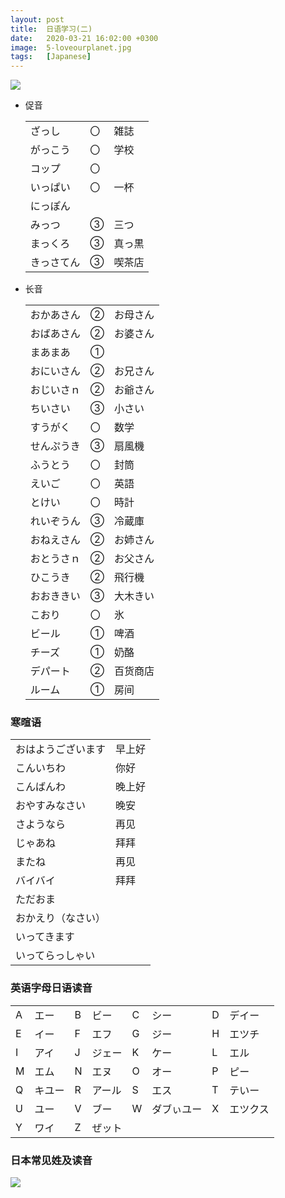 ```yaml
---
layout: post
title:  日语学习(二)
date:   2020-03-21 16:02:00 +0300
image:  5-loveourplanet.jpg
tags:   [Japanese]
---
```

![]({{site.baseurl}}/img/5-cherry.jpg)

* 促音

  |            |      |        |
  | ---------- | ---- | ------ |
  | ざっし     | 〇   | 雑誌   |
  | がっこう   | 〇   | 学校   |
  | コップ     | 〇   |        |
  | いっぱい   | 〇   | 一杯   |
  | にっぽん   |      |        |
  | みっつ     | ③    | 三つ   |
  | まっくろ   | ③    | 真っ黒 |
  | きっさてん | ③    | 喫茶店 |
  
* 长音

  |            |      |          |
  | ---------- | ---- | -------- |
  | おかあさん | ②    | お母さん |
  | おばあさん | ②    | お婆さん |
  | まあまあ   | ①    |          |
  | おにいさん | ②    | お兄さん |
  | おじいさｎ | ②    | お爺さん |
  | ちいさい   | ③    | 小さい   |
  | すうがく   | 〇   | 数学     |
  | せんぷうき | ③    | 扇風機   |
  | ふうとう   | 〇   | 封筒     |
  | えいご     | 〇   | 英語     |
  | とけい     | 〇   | 時計     |
  | れいぞうん | ③    | 冷蔵庫   |
  | おねえさん | ②    | お姉さん |
  | おとうさｎ | ②    | お父さん |
  | ひこうき   | ②    | 飛行機   |
  | おおききい | ③    | 大木きい |
  | こおり     | 〇   | 氷       |
  | ビール     | ①    | 啤酒     |
  | チーズ     | ①    | 奶酪     |
  | デパート   | ②    | 百货商店 |
  | ルーム     | ①    | 房间     |

### 寒暄语

|                    |        |
| ------------------ | ------ |
| おはようございます | 早上好 |
| こんいちわ         | 你好   |
| こんばんわ         | 晚上好 |
| おやすみなさい     | 晚安   |
| さようなら         | 再见   |
| じゃあね           | 拜拜   |
| またね             | 再见   |
| バイバイ           | 拜拜   |
| ただおま           |        |
| おかえり（なさい） |        |
| いってきます       |        |
| いってらっしゃい   |        |

### 英语字母日语读音

|      |        |      |        |      |            |      |          |
| ---- | ------ | :--- | ------ | ---- | ---------- | ---- | -------- |
| A    | エー   | B    | ビー   | C    | シー       | D    | デイー   |
| E    | イー   | F    | エフ   | G    | ジー       | H    | エツチ   |
| I    | アイ   | J    | ジェー | K    | ケー       | L    | エル     |
| M    | エム   | N    | エヌ   | O    | オー       | P    | ピー     |
| Q    | キユー | R    | アール | S    | エス       | T    | テいー   |
| U    | ユー   | V    | ブー   | W    | ダブぃユー | X    | エツクス |
| Y    | ワイ   | Z    | ぜット |      |            |      |          |

### 日本常见姓及读音

![]({{site.baseurl}}/img/5-ergong.jpg)


